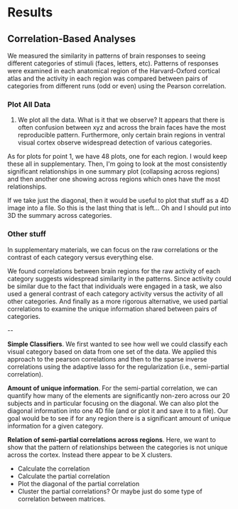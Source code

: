 # Results

## Correlation-Based Analyses

We measured the similarity in patterns of brain responses to seeing different categories of stimuli (faces, letters, etc). Patterns of responses were examined in each anatomical region of the Harvard-Oxford cortical atlas and the activity in each region was compared between pairs of categories from different runs (odd or even) using the Pearson correlation.

### Plot All Data

1. We plot all the data. What is it that we observe? It appears that there is often confusion between xyz and across the brain faces have the most reproducible pattern. Furthermore, only certain brain regions in ventral visual cortex observe widespread detection of various categories.

As for plots for point 1, we have 48 plots, one for each region. I would keep these all in supplementary. Then, I'm going to look at the most consistently significant relationships in one summary plot (collapsing across regions) and then another one showing across regions which ones have the most relationships.

If we take just the diagonal, then it would be useful to plot that stuff as a 4D image into a file. So this is the last thing that is left... Oh and I should put into 3D the summary across categories.


### Other stuff

In supplementary materials, we can focus on the raw correlations or the contrast of each category versus everything else.

We found correlations between brain regions for the raw activity of each category suggests widespread similarity in the patterns. Since activity could be similar due to the fact that individuals were engaged in a task, we also used a general contrast of each category activity versus the activity of all other categories. And finally as a more rigorous alternative, we used partial correlations to examine the unique information shared between pairs of categories.

--

**Simple Classifiers**. We first wanted to see how well we could classify each visual category based on data from one set of the data. We applied this approach to the pearson correlations and then to the sparse inverse correlations using the adaptive lasso for the regularization (i.e., semi-partial correlation).

**Amount of unique information**. For the semi-partial correlation, we can quantify how many of the elements are significantly non-zero across our 20 subjects and in particular focusing on the diagonal. We can also plot the diagonal information into one 4D file (and or plot it and save it to a file). Our goal would be to see if for any region there is a significant amount of unique information for a given category.

**Relation of semi-partial correlations across regions**. Here, we want to show that the pattern of relationships between the categories is not unique across the cortex. Instead there appear to be X clusters.

- Calculate the correlation
- Calculate the partial correlation
- Plot the diagonal of the partial correlation
- Cluster the partial correlations? Or maybe just do some type of correlation between matrices.
  



  
  
  
  
  